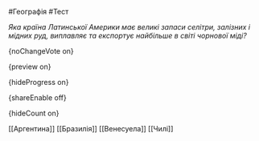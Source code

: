 #Географія #Тест

*Яка країна Латинської Америки має великі запаси селітри, залізних і  мідних руд, виплавляє та експортує найбільше в світі чорнової міді?*

{noChangeVote on}

{preview on}

{hideProgress on}

{shareEnable off}

{hideCount on}

[[Аргентина]]
[[Бразилія]]
[[Венесуела]]
[[Чилі]]
